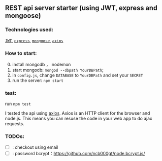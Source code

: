 ## REST api server starter (using JWT, express and mongoose)

### Technologies used:

[`JWT`](https://github.com/auth0/node-jsonwebtoken), [`express`](strongloop/express), [`mongoose`](https://github.com/Automattic/mongoose), [`axios`](https://github.com/mzabriskie/axios)

### How to start:

0. install mongodb ， nodemon
1. start mongodb: `mongod --dbpath YourDBPath`;
2. in `config.js`, change `DATABASE` to `YourDBPath` and set your `SECRET`
3. run the server: `npm start`

### test:

run `npm test`

I tested the api using [axios](https://github.com/mzabriskie/axios).
Axios is an HTTP client for the browser and node.js. This means you can resuse the code in your web app to do ajax requests.

### TODOs:

- [ ] : checkout using email
- [ ] : password bcrypt：https://github.com/ncb000gt/node.bcrypt.js/

